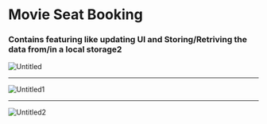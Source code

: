 # Movie Seat Booking

### Contains featuring like updating UI and Storing/Retriving the data from/in a local storage2

![Untitled](https://user-images.githubusercontent.com/20695270/204607593-0aa20352-4170-482e-a837-76259dcf9c30.png)

<hr>

![Untitled1](https://user-images.githubusercontent.com/20695270/204607608-f0e99406-f7d8-4bc8-9000-fb0b6d5be74b.png)

<hr>

![Untitled2](https://user-images.githubusercontent.com/20695270/204607615-9a8eb7c8-8f1b-4e88-9a1a-7d9db7ac216c.png)



